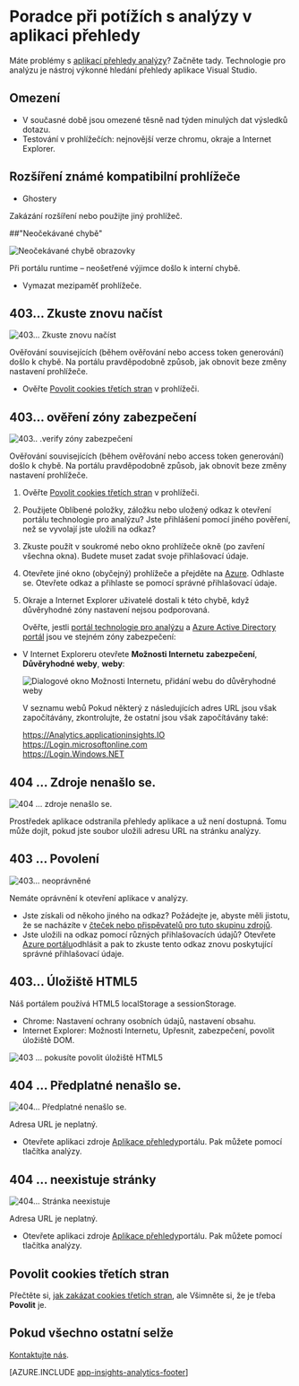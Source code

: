 <properties 
    pageTitle="Poradce při potížích s analýzy – nástroj výkonné vyhledávání aplikace přehledy | Microsoft Azure" 
    description="Máte problémy s aplikací přehledy analýzy? Začněte tady. " 
    services="application-insights" 
    documentationCenter=""
    authors="alancameronwills" 
    manager="douge"/>

<tags 
    ms.service="application-insights" 
    ms.workload="tbd" 
    ms.tgt_pltfrm="ibiza" 
    ms.devlang="na" 
    ms.topic="article" 
    ms.date="07/11/2016" 
    ms.author="awills"/>


# <a name="troubleshoot-analytics-in-application-insights"></a>Poradce při potížích s analýzy v aplikaci přehledy


Máte problémy s [aplikací přehledy analýzy](app-insights-analytics.md)? Začněte tady. Technologie pro analýzu je nástroj výkonné hledání přehledy aplikace Visual Studio.



## <a name="limits"></a>Omezení

* V současné době jsou omezené těsně nad týden minulých dat výsledků dotazu.
* Testování v prohlížečích: nejnovější verze chromu, okraje a Internet Explorer.


## <a name="known-incompatible-browser-extensions"></a>Rozšíření známé kompatibilní prohlížeče

* Ghostery

Zakázání rozšíření nebo použijte jiný prohlížeč.


##<a name="e-a"></a>"Neočekávané chybě"

![Neočekávané chybě obrazovky](./media/app-insights-analytics-troubleshooting/010.png)

Při portálu runtime – neošetřené výjimce došlo k interní chybě.

* Vymazat mezipaměť prohlížeče. 

## <a name="e-b"></a>403... Zkuste znovu načíst

![403... Zkuste znovu načíst](./media/app-insights-analytics-troubleshooting/020.png)

Ověřování souvisejících (během ověřování nebo access token generování) došlo k chybě. Na portálu pravděpodobně způsob, jak obnovit beze změny nastavení prohlížeče.

* Ověřte [Povolit cookies třetích stran](#cookies) v prohlížeči. 


## <a name="authentication"></a>403... ověření zóny zabezpečení

![403.. .verify zóny zabezpečení](./media/app-insights-analytics-troubleshooting/030.png)

Ověřování souvisejících (během ověřování nebo access token generování) došlo k chybě. Na portálu pravděpodobně způsob, jak obnovit beze změny nastavení prohlížeče.

1. Ověřte [Povolit cookies třetích stran](#cookies) v prohlížeči. 

2. Použijete Oblíbené položky, záložku nebo uložený odkaz k otevření portálu technologie pro analýzu? Jste přihlášení pomocí jiného pověření, než se vyvolají jste uložili na odkaz?

2. Zkuste použít v soukromé nebo okno prohlížeče okně (po zavření všechna okna). Budete muset zadat svoje přihlašovací údaje. 

2. Otevřete jiné okno (obyčejný) prohlížeče a přejděte na [Azure](https://portal.azure.com). Odhlaste se. Otevřete odkaz a přihlaste se pomocí správné přihlašovací údaje.

2. Okraje a Internet Explorer uživatelé dostali k této chybě, když důvěryhodné zóny nastavení nejsou podporovaná.

    Ověřte, jestli [portál technologie pro analýzu](https://analytics.applicationinsights.io) a [Azure Active Directory portál](https://portal.azure.com) jsou ve stejném zóny zabezpečení:

 * V Internet Exploreru otevřete **Možnosti Internetu** **zabezpečení**, **Důvěryhodné weby**, **weby**:

    ![Dialogové okno Možnosti Internetu, přidání webu do důvěryhodné weby](./media/app-insights-analytics-troubleshooting/033.png)

    V seznamu webů Pokud některý z následujících adres URL jsou však započítávány, zkontrolujte, že ostatní jsou však započítávány také:

    https://Analytics.applicationinsights.IO<br/>
   https://Login.microsoftonline.com<br/>
   https://Login.Windows.NET


## <a name="e-d"></a>404 … Zdroje nenašlo se.

![404 … zdroje nenašlo se.](./media/app-insights-analytics-troubleshooting/040.png)

Prostředek aplikace odstranila přehledy aplikace a už není dostupná. Tomu může dojít, pokud jste soubor uložili adresu URL na stránku analýzy.


## <a name="e-e"></a>403 … Povolení

![403... neoprávněné](./media/app-insights-analytics-troubleshooting/050.png)

Nemáte oprávnění k otevření aplikace v analýzy.

* Jste získali od někoho jiného na odkaz? Požádejte je, abyste měli jistotu, že se nacházíte v [čteček nebo přispěvatelů pro tuto skupinu zdrojů](app-insights-resources-roles-access-control.md).
* Jste uložili na odkaz pomocí různých přihlašovacích údajů? Otevřete [Azure portálu](https://portal.azure.com)odhlásit a pak to zkuste tento odkaz znovu poskytující správné přihlašovací údaje.

## <a name="html-storage"></a>403... Úložiště HTML5

Náš portálem používá HTML5 localStorage a sessionStorage.

* Chrome: Nastavení ochrany osobních údajů, nastavení obsahu.
* Internet Explorer: Možnosti Internetu, Upřesnit, zabezpečení, povolit úložiště DOM.


![403 … pokusíte povolit úložiště HTML5](./media/app-insights-analytics-troubleshooting/060.png)

## <a name="e-g"></a>404 … Předplatné nenašlo se.


![404... Předplatné nenašlo se.](./media/app-insights-analytics-troubleshooting/070.png)

Adresa URL je neplatný. 

* Otevřete aplikaci zdroje [Aplikace přehledy](https://portal.azure.com)portálu. Pak můžete pomocí tlačítka analýzy.

## <a name="e-h"></a>404 … neexistuje stránky

![404... Stránka neexistuje](./media/app-insights-analytics-troubleshooting/080.png)

Adresa URL je neplatný.

* Otevřete aplikaci zdroje [Aplikace přehledy](https://portal.azure.com)portálu. Pak můžete pomocí tlačítka analýzy.

## <a name="cookies"></a>Povolit cookies třetích stran

  Přečtěte si, [jak zakázat cookies třetích stran](http://www.digitalcitizen.life/how-disable-third-party-cookies-all-major-browsers), ale Všimněte si, že je třeba **Povolit** je.

## <a name="e-x"></a>Pokud všechno ostatní selže    

[Kontaktujte nás](app-insights-get-dev-support.md).
 
[AZURE.INCLUDE [app-insights-analytics-footer](../../includes/app-insights-analytics-footer.md)]

